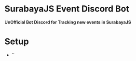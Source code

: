 # SurabayaJS Event Discord Bot

**UnOfficial Bot Discord for Tracking new events in SurabayaJS**

# Setup

- ``